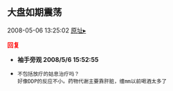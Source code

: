 ## 大盘如期震荡
2008-05-06 13:25:02
[原址▸](http://www.fxgan.com/chan_time/2008_01_06/1021.htm)





**<font color='red'>回复</font>**


- **袖手旁观 2008/5/6 15:52:55**
- ```
  不包括放疗的姑息治疗吗？
  好像DDP的反应不小。药物代谢主要靠肝脏，缠mm以前喝酒太多了
  ```
